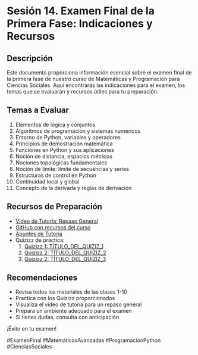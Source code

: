 # Sesión 14. Examen Final de la Primera Fase: Indicaciones y Recursos

## Descripción
Este documento proporciona información esencial sobre el examen final de la primera fase de nuestro curso de Matemáticas y Programación para Ciencias Sociales. Aquí encontrarás las indicaciones para el examen, los temas que se evaluarán y recursos útiles para tu preparación.

## Temas a Evaluar
1. Elementos de lógica y conjuntos
2. Algoritmos de programación y sistemas numéricos
3. Entorno de Python, variables y operadores
4. Principios de demostración matemática
5. Funciones en Python y sus aplicaciones
6. Noción de distancia, espacios métricos
7. Nociones topológicas fundamentales
8. Noción de límite: límite de secuencias y series
9. Estructuras de control en Python
10. Continuidad local y global
11. Concepto de la derivada y reglas de derivación

## Recursos de Preparación
- [Video de Tutoría: Repaso General](https://youtu.be/vOKk66_vOas)
- [GitHub con recursos del curso](https://github.com/franperezec/math)
- [Apuntes de Tutoría](https://miro.com/app/board/uXjVK1fVol0=/?share_link_id=91755632003)
- Quizizz de práctica:
  1. [Quizizz 1: TÍTULO_DEL_QUIZIZ_1](https://quizizz.com/join?gc=81730888)
  2. [Quizizz 2: TÍTULO_DEL_QUIZIZ_2](https://quizizz.com/join?gc=80572384)
  3. [Quizizz 2: TÍTULO_DEL_QUIZIZ_3]()

## Recomendaciones
- Revisa todos los materiales de las clases 1-10
- Practica con los Quizizz proporcionados
- Visualiza el video de tutoría para un repaso general
- Prepara un ambiente adecuado para el examen
- Si tienes dudas, consulta con anticipación

¡Éxito en tu examen!

#ExamenFinal #MatemáticasAvanzadas #ProgramaciónPython #CienciasSociales